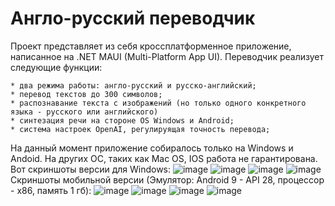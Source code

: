 # Англо-русский переводчик
  Проект представляет из себя кроссплатформенное приложение, написанное на .NET MAUI (Multi-Platform App UI). Переводчик реализует следующие функции:
    
    * два режима работы: англо-русский и русско-английский;
    * перевод текстов до 300 символов;
    * распознавание текста с изображений (но только одного конкретного языка - русского или английского)
    * синтезация речи на стороне OS Windows и Android;
    * система настроек OpenAI, регулируящая точность перевода;
  На данный момент приложение собиралось только на Windows и Andoid. На других ОС, таких как Mac OS, IOS работа не гарантирована.
  Вот скриншоты версии для Windows:
  ![image](https://github.com/MVasili34/Translator_NET_MAUI_App/assets/117523384/4b5f2a3e-c396-4355-ac00-e3bce23cfeff)
  ![image](https://github.com/MVasili34/Translator_NET_MAUI_App/assets/117523384/6639b03b-ea0d-4f0a-a0e1-6a4446f6f8c6)
  ![image](https://github.com/MVasili34/Translator_NET_MAUI_App/assets/117523384/e8f8ef36-e862-46e4-869b-8637a635d65f)
  ![image](https://github.com/MVasili34/Translator_NET_MAUI_App/assets/117523384/fa4920cc-97f8-45e2-9f1a-14590040fa20)
  Скриншоты мобильной версии (Эмулятор: Android 9 - API 28, процессор - x86, память 1 гб):
  ![image](https://github.com/MVasili34/Translator_NET_MAUI_App/assets/117523384/0e4070b4-914f-4e7d-80cb-ac33bef0768b)
  ![image](https://github.com/MVasili34/Translator_NET_MAUI_App/assets/117523384/16df767a-6b34-427a-9f38-87b98e82e230)
  ![image](https://github.com/MVasili34/Translator_NET_MAUI_App/assets/117523384/d0c75ee7-86d0-4150-a915-9fefd082c9f5) 
  ![image](https://github.com/MVasili34/Translator_NET_MAUI_App/assets/117523384/3104d851-8650-4ff0-88d2-24106eac45b4)
